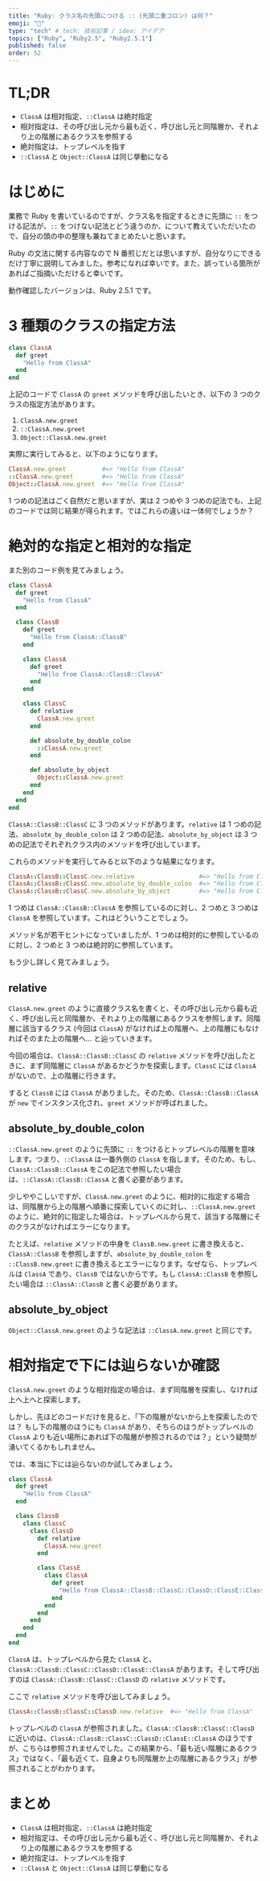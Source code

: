 ```yaml
---
title: "Ruby: クラス名の先頭につける :: (先頭二重コロン) は何？"
emoji: "💎"
type: "tech" # tech: 技術記事 / idea: アイデア
topics: ["Ruby", "Ruby2.5", "Ruby2.5.1"]
published: false
order: 52
---
```


# TL;DR
- `ClassA` は相対指定、`::ClassA` は絶対指定
- 相対指定は、その呼び出し元から最も近く、呼び出し元と同階層か、それより上の階層にあるクラスを参照する
- 絶対指定は、トップレベルを指す
- `::ClassA` と `Object::ClassA` は同じ挙動になる

# はじめに
業務で Ruby を書いているのですが、クラス名を指定するときに先頭に `::` をつける記法が、`::` をつけない記法とどう違うのか、について教えていただいたので、自分の頭の中の整理も兼ねてまとめたいと思います。

Ruby の文法に関する内容なので N 番煎じだとは思いますが、自分なりにできるだけ丁寧に説明してみました。参考になれば幸いです。また、誤っている箇所があればご指摘いただけると幸いです。

動作確認したバージョンは、Ruby 2.5.1 です。

# 3 種類のクラスの指定方法
```ruby
class ClassA
  def greet
    "Hello from ClassA"
  end
end
```

上記のコードで `ClassA` の `greet` メソッドを呼び出したいとき、以下の 3 つのクラスの指定方法があります。

1. `ClassA.new.greet`
2. `::ClassA.new.greet`
3. `Object::ClassA.new.greet`

実際に実行してみると、以下のようになります。

```ruby
ClassA.new.greet          #=> "Hello from ClassA"
::ClassA.new.greet        #=> "Hello from ClassA"
Object::ClassA.new.greet  #=> "Hello from ClassA"
```

1 つめの記法はごく自然だと思いますが、実は 2 つめや 3 つめの記法でも、上記のコードでは同じ結果が得られます。ではこれらの違いは一体何でしょうか？

# 絶対的な指定と相対的な指定
また別のコード例を見てみましょう。

```ruby
class ClassA
  def greet
    "Hello from ClassA"
  end

  class ClassB
    def greet
      "Hello from ClassA::ClassB"
    end

    class ClassA
      def greet
        "Hello from ClassA::ClassB::ClassA"
      end
    end

    class ClassC
      def relative
        ClassA.new.greet
      end

      def absolute_by_double_colon
        ::ClassA.new.greet
      end

      def absolute_by_object
        Object::ClassA.new.greet
      end
    end
  end
end
```

`ClassA::ClassB::ClassC` に 3 つのメソッドがあります。`relative` は 1 つめの記法、`absolute_by_double_colon` は 2 つめの記法、`absolute_by_object` は 3 つめの記法でそれぞれクラス内のメソッドを呼び出しています。

これらのメソッドを実行してみると以下のような結果になります。

```ruby
ClassA::ClassB::ClassC.new.relative                  #=> "Hello from ClassA::ClassB::ClassA"
ClassA::ClassB::ClassC.new.absolute_by_double_colon  #=> "Hello from ClassA"
ClassA::ClassB::ClassC.new.absolute_by_object        #=> "Hello from ClassA"
```

1 つめは `ClassA::ClassB::ClassA` を参照しているのに対し、2 つめと 3 つめは `ClassA` を参照しています。これはどういうことでしょう。

メソッド名が若干ヒントになっていましたが、1 つめは相対的に参照しているのに対し、2 つめと 3 つめは絶対的に参照しています。

もう少し詳しく見てみましょう。

## relative
`ClassA.new.greet` のように直接クラス名を書くと、その呼び出し元から最も近く、呼び出し元と同階層か、それより上の階層にあるクラスを参照します。同階層に該当するクラス (今回は `ClassA`) がなければ上の階層へ、上の階層にもなければそのまた上の階層へ... と辿っていきます。

今回の場合は、`ClassA::ClassB::ClassC` の `relative` メソッドを呼び出したときに、まず同階層に `ClassA` があるかどうかを探索します。`ClassC` には `ClassA` がないので、上の階層に行きます。

すると `ClassB` には `ClassA` がありました。そのため、`ClassA::ClassB::ClassA` が `new` でインスタンス化され、`greet` メソッドが呼ばれました。

## absolute_by_double_colon
`::ClassA.new.greet` のように先頭に `::` をつけるとトップレベルの階層を意味します。つまり、`::ClassA` は一番外側の `ClassA` を指します。そのため、もし、`ClassA::ClassB::ClassA` をこの記法で参照したい場合は、`::ClassA::ClassB::ClassA` と書く必要があります。

少しややこしいですが、`ClassA.new.greet` のように、相対的に指定する場合は、同階層から上の階層へ順番に探索していくのに対し、`::ClassA.new.greet` のように、絶対的に指定した場合は、トップレベルから見て、該当する階層にそのクラスがなければエラーになります。

たとえば、`relative` メソッドの中身を `ClassB.new.greet` に書き換えると、`ClassA::ClassB` を参照しますが、`absolute_by_double_colon` を `::ClassB.new.greet` に書き換えるとエラーになります。なぜなら、トップレベルは `ClassA` であり、`ClassB` ではないからです。もし `ClassA::ClassB` を参照したい場合は `::ClassA::ClassB` と書く必要があります。

## absolute_by_object
`Object::ClassA.new.greet` のような記法は `::ClassA.new.greet` と同じです。

# 相対指定で下には辿らないか確認
`ClassA.new.greet` のような相対指定の場合は、まず同階層を探索し、なければ上へ上へと探索します。

しかし、先ほどのコードだけを見ると、「下の階層がないから上を探索したのでは？ もし下の階層のほうにも `ClassA` があり、そちらのほうがトップレベルの `ClassA` よりも近い場所にあれば下の階層が参照されるのでは？」という疑問が湧いてくるかもしれません。

では、本当に下には辿らないのか試してみましょう。

```ruby
class ClassA
  def greet
    "Hello from ClassA"
  end

  class ClassB
    class ClassC
      class ClassD
        def relative
          ClassA.new.greet
        end

        class ClassE
          class ClassA
            def greet
              "Hello from ClassA::ClassB::ClassC::ClassD::ClassE::ClassA"
            end
          end
        end
      end
    end
  end
end
```

`ClassA` は、トップレベルから見た `ClassA` と、`ClassA::ClassB::ClassC::ClassD::ClassE::ClassA` があります。そして呼び出すのは `ClassA::ClassB::ClassC::ClassD` の `relative` メソッドです。

ここで `relative` メソッドを呼び出してみましょう。

```ruby
ClassA::ClassB::ClassC::ClassD.new.relative  #=> "Hello from ClassA"
```

トップレベルの `ClassA` が参照されました。`ClassA::ClassB::ClassC::ClassD` に近いのは、`ClassA::ClassB::ClassC::ClassD::ClassE::ClassA` のほうですが、こちらは参照されませんでした。この結果から、「最も近い階層にあるクラス」ではなく、「最も近くて、自身よりも同階層か上の階層にあるクラス」が参照されることがわかります。

# まとめ
- `ClassA` は相対指定、`::ClassA` は絶対指定
- 相対指定は、その呼び出し元から最も近く、呼び出し元と同階層か、それより上の階層にあるクラスを参照する
- 絶対指定は、トップレベルを指す
- `::ClassA` と `Object::ClassA` は同じ挙動になる
